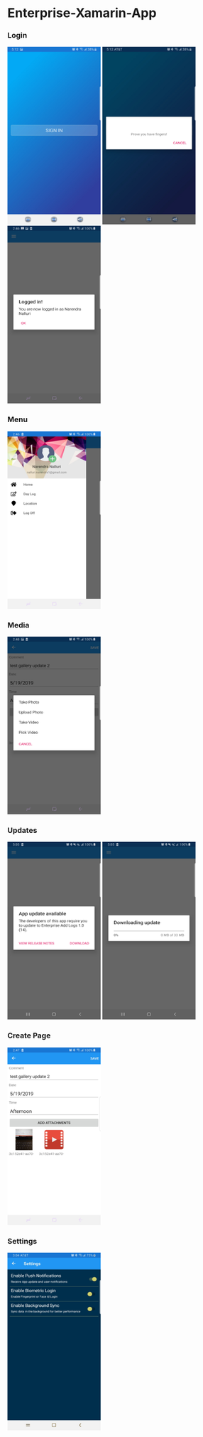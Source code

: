 # Enterprise-Xamarin-App
### Login ###
<p>
<img width="210" height="400" alt="Login Screen"  src= "https://github.com/nanidotnetdev/Enterprise-Xamarin-App-OfflineSync/blob/master/EnterpriseAddLogs/EnterpriseAddLogs/EnterpriseAddLogs/Screenshots/Login.jpg"/>
<img width="210" height="400" alt="Biometric Screen" src= "https://github.com/nanidotnetdev/Enterprise-Xamarin-App-OfflineSync/blob/master/EnterpriseAddLogs/EnterpriseAddLogs/EnterpriseAddLogs/Screenshots/Biometric.jpg"/>
<img width="210" height="400" alt="Login Welcome screen" src= "https://github.com/nanidotnetdev/Enterprise-Xamarin-App-OfflineSync/blob/master/EnterpriseAddLogs/EnterpriseAddLogs/EnterpriseAddLogs/Screenshots/LoginWelcome.jpg"/>
  </p>

### Menu ###
<p>
  <img width="210" height="400" alt="Menu Screen" src= "https://github.com/nanidotnetdev/Enterprise-Xamarin-App-OfflineSync/blob/master/EnterpriseAddLogs/EnterpriseAddLogs/EnterpriseAddLogs/Screenshots/Menu.jpg"/>
</p>

### Media ###
<p>
  <img width="210" height="400" alt="Media Upload Screen" src= "https://github.com/nanidotnetdev/Enterprise-Xamarin-App-OfflineSync/blob/master/EnterpriseAddLogs/EnterpriseAddLogs/EnterpriseAddLogs/Screenshots/MediaUploadPrompt.jpg"/>
</p>

### Updates ###

<p>
  <img width="210" height="400" alt="Update Available Screen" src= "https://github.com/nanidotnetdev/Enterprise-Xamarin-App-OfflineSync/blob/master/EnterpriseAddLogs/EnterpriseAddLogs/EnterpriseAddLogs/Screenshots/UpdateAvailable.jpg"/>
    <img width="210" height="400" alt="Update Download Screen" src= "https://github.com/nanidotnetdev/Enterprise-Xamarin-App-OfflineSync/blob/master/EnterpriseAddLogs/EnterpriseAddLogs/EnterpriseAddLogs/Screenshots/UpdateDownload.jpg"/>
</p>

### Create Page ###

<p>
  <img width="210" height="400" alt="Create Page" src= "https://github.com/nanidotnetdev/Enterprise-Xamarin-App-OfflineSync/blob/master/EnterpriseAddLogs/EnterpriseAddLogs/EnterpriseAddLogs/Screenshots/Daylog.jpg"/>
   
</p>

### Settings ###
<p>
  <img width="210" height="400" alt="Settings Page" src= "https://github.com/nanidotnetdev/Enterprise-Xamarin-App-OfflineSync/blob/master/EnterpriseAddLogs/EnterpriseAddLogs/EnterpriseAddLogs/Screenshots/Settings.jpg"/>
   
</p>
